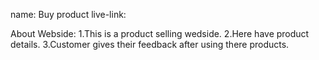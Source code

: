 name: Buy product
live-link: 

About Webside:
1.This is a product selling wedside.
2.Here have product details.
3.Customer gives their feedback after using there products.